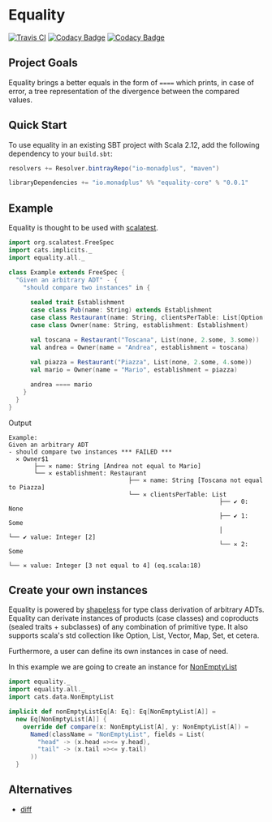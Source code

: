 # Equality 
[![Travis CI](https://travis-ci.org/monadplus/equality.svg?branch=master)](https://travis-ci.org/monadplus/equality) [![Codacy Badge](https://api.codacy.com/project/badge/Grade/f01edd87fcfe45fd9c7bd6e44b64e5ae)](https://app.codacy.com/app/monadplus/equality?utm_source=github.com&utm_medium=referral&utm_content=monadplus/equality&utm_campaign=Badge_Grade_Dashboard) [![Codacy Badge](https://api.codacy.com/project/badge/Coverage/554261fd76634affb7f40b54f8b8583a)](https://www.codacy.com/app/monadplus/equality?utm_source=github.com&amp;utm_medium=referral&amp;utm_content=monadplus/equality&amp;utm_campaign=Badge_Coverage)

## Project Goals
Equality brings a better equals in the form of `====` which prints, in case of error, a tree representation of the divergence between the 
compared values. 
## Quick Start
To use equality in an existing SBT project with Scala 2.12, add the following dependency to your `build.sbt`:
```scala
resolvers += Resolver.bintrayRepo("io-monadplus", "maven")

libraryDependencies += "io.monadplus" %% "equality-core" % "0.0.1"
```
## Example
Equality is thought to be used with [scalatest](http://www.scalatest.org/).
```scala
import org.scalatest.FreeSpec
import cats.implicits._
import equality.all._

class Example extends FreeSpec {
  "Given an arbitrary ADT" - {
    "should compare two instances" in {
      
      sealed trait Establishment
      case class Pub(name: String) extends Establishment
      case class Restaurant(name: String, clientsPerTable: List[Option[Int]]) extends Establishment
      case class Owner(name: String, establishment: Establishment)

      val toscana = Restaurant("Toscana", List(none, 2.some, 3.some))
      val andrea = Owner(name = "Andrea", establishment = toscana)
      
      val piazza = Restaurant("Piazza", List(none, 2.some, 4.some))
      val mario = Owner(name = "Mario", establishment = piazza)

      andrea ==== mario
    }
  }
}
```
Output
```
Example:
Given an arbitrary ADT
- should compare two instances *** FAILED ***
  ✕ Owner$1
       ├── ✕ name: String [Andrea not equal to Mario]
       └── ✕ establishment: Restaurant
                                 ├── ✕ name: String [Toscana not equal to Piazza]
                                 └── ✕ clientsPerTable: List
                                                          ├── ✔ 0: None
                                                          ├── ✔ 1: Some
                                                          │          └── ✔ value: Integer [2]
                                                          └── ✕ 2: Some
                                                                     └── ✕ value: Integer [3 not equal to 4] (eq.scala:18)
```
## Create your own instances
Equality is powered by [shapeless](https://github.com/milessabin/shapeless) for type class derivation of arbitrary ADTs. Equality can derivate instances of products (case classes) and coproducts (sealed traits + subclasses) of any combination of primitive type. It also supports scala's std collection like Option, List, Vector, Map, Set, et cetera.

Furthermore, a user can define its own instances in case of need. 

In this example we are going to create an instance for [NonEmptyList](https://github.com/typelevel/cats/blob/master/core/src/main/scala/cats/data/NonEmptyList.scala)
```scala
import equality._
import equality.all._
import cats.data.NonEmptyList

implicit def nonEmptyListEq[A: Eq]: Eq[NonEmptyList[A]] = 
  new Eq[NonEmptyList[A]] {
    override def compare(x: NonEmptyList[A], y: NonEmptyList[A]) =
      Named(className = "NonEmptyList", fields = List(
        "head" -> (x.head =><= y.head),
        "tail" -> (x.tail =><= y.tail)
      ))
  }
```
## Alternatives
- [diff](https://github.com/xdotai/diff)